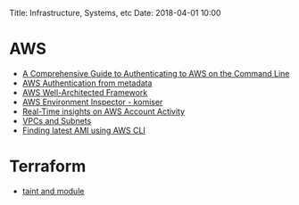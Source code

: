 Title: Infrastructure, Systems, etc
Date: 2018-04-01 10:00

# AWS

- [A Comprehensive Guide to Authenticating to AWS on the Command Line](https://blog.gruntwork.io/a-comprehensive-guide-to-authenticating-to-aws-on-the-command-line-63656a686799)
- [AWS Authentication from metadata](https://blog.gruntwork.io/authenticating-to-aws-with-instance-metadata-b6d812a86b40)
- [AWS Well-Architected Framework](https://d0.awsstatic.com/whitepapers/architecture/AWS_Well-Architected_Framework.pdf)
- [AWS Environment Inspector - komiser](https://github.com/mlabouardy/komiser)
- [Real-Time insights on AWS Account Activity](https://aws.amazon.com/answers/account-management/real-time-insights-account-activity/)
- [VPCs and Subnets](https://docs.aws.amazon.com/AmazonVPC/latest/UserGuide/VPC_Subnets.html)
- [Finding latest AMI using AWS CLI](https://aws.amazon.com/blogs/compute/query-for-the-latest-amazon-linux-ami-ids-using-aws-systems-manager-parameter-store/)

# Terraform

- [taint and module](https://github.com/hashicorp/terraform/issues/11570)

